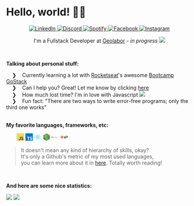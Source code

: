 <h1>Hello, world! 👋🏼</h1>

<p align="center">
  <a href="https://www.linkedin.com/in/samuelpietra" target="_blank">
    <img src="https://img.shields.io/badge/LinkedIn-%230077B5.svg?&style=flat&logo=linkedin&logoColor=white" alt="LinkedIn">
  </a>
  <a href="https://discord.com/channels/@me/3694" target="_blank">
    <img src="https://img.shields.io/badge/Discord-%231877F2.svg?&style=flat&logo=discord&logoColor=white" alt="Discord">
  </a>
  <a href="https://open.spotify.com/user/samuelpietra?si=fJjQ2jF0T42JnBfWrsVPAQ" target="_blank">
    <img src="https://img.shields.io/badge/Spotify-%28a745.svg?&style=flat&logo=spotify&logoColor=white" alt="Spotify">
  </a>
  <a href="https://www.facebook.com/samuelpietra" target="_blank">
    <img src="https://img.shields.io/badge/Facebook-%231877F2.svg?&style=flat&logo=facebook&logoColor=white" alt="Facebook">
  </a>
  <a href="https://www.instagram.com/samuelpietra" target="_blank">
    <img src="https://img.shields.io/badge/Instagram-%23E4405F.svg?&style=flat&logo=instagram&logoColor=white" alt="Instagram">
  </a>
</p>

<p align="center">
  I'm a Fullstack Developer at <a href="https://github.com/geolaborapp">Geolabor</a><em> - in progress </em><img src="https://media.giphy.com/media/LMVPKMcnKVF5apWzh5/giphy.gif" width="30">
</p>

<br>

**Talking about personal stuff:**

&nbsp;&nbsp;&nbsp;
❯&nbsp;&nbsp;&nbsp;
Currently learning a lot with [Rocketseat](https://github.com/rocketseat)'s awesome [Bootcamp GoStack](https://github.com/Rocketseat/bootcamp-gostack-11)<br>
&nbsp;&nbsp;&nbsp;
❯&nbsp;&nbsp;&nbsp;
Can I help you? Great! Let me know by clicking [here](https://github.com/samuelpietra/samuelpietra/issues)
<br>
&nbsp;&nbsp;&nbsp;
❯&nbsp;&nbsp;&nbsp;
How much lost time? I'm in love with Javascript <img src="https://media.giphy.com/media/3o7bu6q4IYgBdkAswg/giphy.gif" width="15">
<br>
&nbsp;&nbsp;&nbsp;
❯&nbsp;&nbsp;&nbsp;
Fun fact: "There are two ways to write error-free programs; only the third one works"
<br><br>

**My favorite languages, frameworks, etc:**

&nbsp;&nbsp;&nbsp;&nbsp;&nbsp;&nbsp;
<code><img height="20" src="https://raw.githubusercontent.com/github/explore/80688e429a7d4ef2fca1e82350fe8e3517d3494d/topics/javascript/javascript.png"></code>
<code><img height="20" src="https://raw.githubusercontent.com/github/explore/80688e429a7d4ef2fca1e82350fe8e3517d3494d/topics/typescript/typescript.png"></code>
<code><img height="20" src="https://raw.githubusercontent.com/github/explore/80688e429a7d4ef2fca1e82350fe8e3517d3494d/topics/react/react.png"></code>
<code><img height="20" src="https://raw.githubusercontent.com/github/explore/80688e429a7d4ef2fca1e82350fe8e3517d3494d/topics/nodejs/nodejs.png"></code>
<code><img height="20" src="https://raw.githubusercontent.com/github/explore/80688e429a7d4ef2fca1e82350fe8e3517d3494d/topics/mongodb/mongodb.png"></code>
<code><img height="20" src="https://raw.githubusercontent.com/github/explore/80688e429a7d4ef2fca1e82350fe8e3517d3494d/topics/git/git.png"></code>

> It doesn't mean any kind of hierarchy of skills, okay? <br>It's only a Github's metric of my most used languages, <br>you can learn more about it in [here](https://github.com/anuraghazra/github-readme-stats). Totally worth reading!

<br>

**And here are some nice statistics:**

<p align="left">
<img  width=280 src="https://github-readme-stats.vercel.app/api/top-langs/?username=samuelpietra&show_icons=true&hide=starlark">

<img  width=390 src="https://github-readme-stats.vercel.app/api?username=samuelpietra&show_icons=true&count_private=true">
</p>
